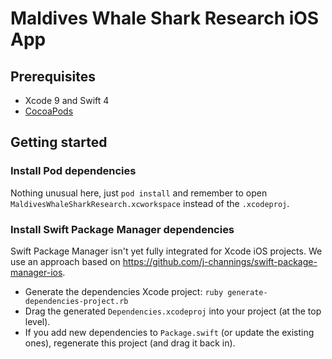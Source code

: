 # Maldives Whale Shark Research iOS App
## Prerequisites
- Xcode 9 and Swift 4
- [CocoaPods](https://cocoapods.org) 
## Getting started
### Install Pod dependencies
Nothing unusual here, just `pod install` and remember to open `MaldivesWhaleSharkResearch.xcworkspace` instead of the `.xcodeproj`.

### Install Swift Package Manager dependencies
Swift Package Manager isn't yet fully integrated for Xcode iOS projects. We use an approach based on https://github.com/j-channings/swift-package-manager-ios.

- Generate the dependencies Xcode project: `ruby generate-dependencies-project.rb` 
- Drag the generated `Dependencies.xcodeproj` into your project (at the top level).
- If you add new dependencies to `Package.swift` (or update the existing ones), regenerate this project (and drag it back in).


